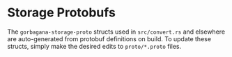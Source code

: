 # Storage Protobufs

The `gorbagana-storage-proto` structs used in `src/convert.rs` and elsewhere are
auto-generated from protobuf definitions on build. To update these structs,
simply make the desired edits to `proto/*.proto` files.
